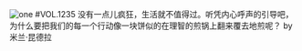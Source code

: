 ![one](http://image.wufazhuce.com/FiqtrE3qZYk9eKFojNnnk8QconE1)
#VOL.1235
没有一点儿疯狂，生活就不值得过。听凭内心呼声的引导吧，为什么要把我们的每一个行动像一块饼似的在理智的煎锅上翻来覆去地煎呢？ by 米兰·昆德拉